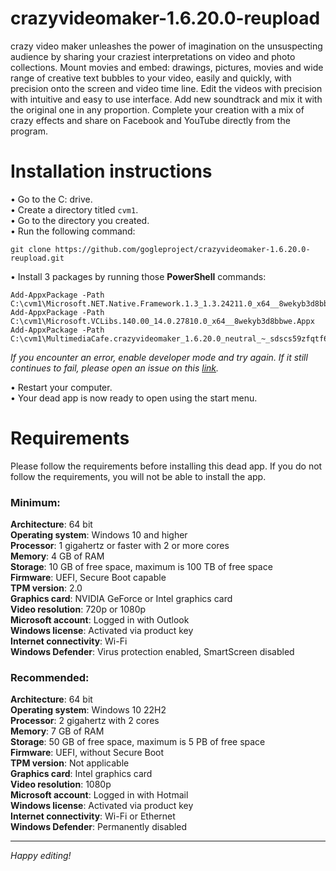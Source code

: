 # crazyvideomaker-1.6.20.0-reupload
crazy video maker unleashes the power of imagination on the unsuspecting audience by sharing your craziest interpretations on video and photo collections. Mount movies and embed: drawings, pictures, movies and wide range of creative text bubbles to your video, easily and quickly, with precision onto the screen and video time line. Edit the videos with precision with intuitive and easy to use interface. Add new soundtrack and mix it with the original one in any proportion. Complete your creation with a mix of crazy effects and share on Facebook and YouTube directly from the program.
# Installation instructions
&bull; Go to the C: drive. <br/>
&bull; Create a directory titled ```cvm1```. <br/>
&bull; Go to the directory you created. <br/>
&bull; Run the following command:
```
git clone https://github.com/gogleproject/crazyvideomaker-1.6.20.0-reupload.git
```
&bull; Install 3 packages by running those **PowerShell** commands:
```
Add-AppxPackage -Path C:\cvm1\Microsoft.NET.Native.Framework.1.3_1.3.24211.0_x64__8wekyb3d8bbwe.Appx
Add-AppxPackage -Path C:\cvm1\Microsoft.VCLibs.140.00_14.0.27810.0_x64__8wekyb3d8bbwe.Appx
Add-AppxPackage -Path C:\cvm1\MultimediaCafe.crazyvideomaker_1.6.20.0_neutral_~_sdscs59zfqtf6.AppxBundle
```
*If you encounter an error, enable developer mode and try again. If it still continues to fail, please open an issue on this <a href="https://github.com/gogleproject/crazyvideomaker-1.6.20.0-reupload/issues">link</a>.* <br/>

&bull; Restart your computer. <br/>
&bull; Your dead app is now ready to open using the start menu.
# Requirements
Please follow the requirements before installing this dead app. If you do not follow the requirements, you will not be able to install the app.
<!-- REQUIREMENTS BEGIN -->
<h3>Minimum:</h3>

**Architecture**: 64 bit <br/>
**Operating system**: Windows 10 and higher <br/>
**Processor**: 1 gigahertz or faster with 2 or more cores <br/>
**Memory**: 4 GB of RAM <br/>
**Storage**: 10 GB of free space, maximum is 100 TB of free space <br/>
**Firmware**: UEFI, Secure Boot capable <br/>
**TPM version**: 2.0 <br/>
**Graphics card**: NVIDIA GeForce or Intel graphics card <br/>
**Video resolution**: 720p or 1080p <br/>
**Microsoft account**: Logged in with Outlook <br/>
**Windows license**: Activated via product key <br/>
**Internet connectivity**: Wi-Fi<br/>
**Windows Defender**: Virus protection enabled, SmartScreen disabled <br/>
<h3>Recommended:</h3>

**Architecture**: 64 bit <br/>
**Operating system**: Windows 10 22H2<br/>
**Processor**: 2 gigahertz with 2 cores<br/>
**Memory**: 7 GB of RAM <br/>
**Storage**: 50 GB of free space, maximum is 5 PB of free space<br/>
**Firmware**: UEFI, without Secure Boot<br/>
**TPM version**: Not applicable <br/>
**Graphics card**: Intel graphics card <br/>
**Video resolution**: 1080p <br/>
**Microsoft account**: Logged in with Hotmail <br/>
**Windows license**: Activated via product key <br/>
**Internet connectivity**: Wi-Fi or Ethernet <br/>
**Windows Defender**: Permanently disabled <br/>
<!-- REQUIREMENTS END -->
<hr/>

*Happy editing!*

